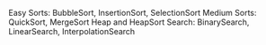 Easy Sorts: BubbleSort, InsertionSort, SelectionSort
Medium Sorts: QuickSort, MergeSort
Heap and HeapSort
Search: BinarySearch, LinearSearch, InterpolationSearch
